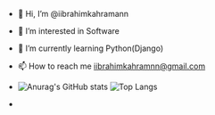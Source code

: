 - 👋 Hi, I’m @iibrahimkahramann
- 👀 I’m interested in Software
- 🌱 I’m currently learning Python(Django)
- 📫 How to reach me iibrahimkahramnn@gmail.com
- ![Anurag's GitHub stats](https://github-readme-stats.vercel.app/api?username=iibrahimkahramann&theme=dark&show_icons=true)    ![Top Langs](https://github-readme-stats.vercel.app/api/top-langs/?username=iibrahimkahramann&layout=donut)

-
<!---
iibrahimkahramann/iibrahimkahramann is a ✨ special ✨ repository because its `README.md` (this file) appears on your GitHub profile.
You can click the Preview link to take a look at your changes.
--->
